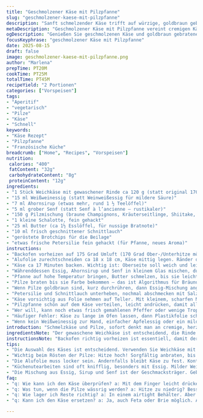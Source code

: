 ```yaml
---
title: "Geschmolzener Käse mit Pilzpfanne"
slug: "geschmolzener-kaese-mit-pilzpfanne"
description: "Sanft schmelzender Käse trifft auf würzige, goldbraun gebratene Pilze mit Schalotten. Weißweinessig, Ahornsirup und grober Senf geben einen säuerlich-süßen Kick. Schnittlauch bringt Frische. Dazu knuspriges geröstetes Brot – die Kombination aus cremig, knackig und herzhaft. Variante mit Ziegenkäse und Shiitake plus Kräuterseitlingen sorgt für eine neue Tiefe. Perfekt fürs Aperitif, schnell zubereitet, mit Fokus auf Textur und Aromenbalance."
metaDescription: "Geschmolzener Käse mit Pilzpfanne vereint cremigen Käse und würzige Pilze für ein köstliches, rustikales Geschmackserlebnis."
ogDescription: "Genießen Sie geschmolzenen Käse und goldbraun gebratene Pilze auf knusprigem Brot – ideal für einen delikaten Aperitif."
focusKeyphrase: "geschmolzener Käse mit Pilzpfanne"
date: 2025-08-15
draft: false
image: geschmolzener-kaese-mit-pilzpfanne.png
author: "Marlena"
prepTime: PT20M
cookTime: PT25M
totalTime: PT45M
recipeYield: "2 Portionen"
categories: ["Vorspeisen"]
tags:
- "Aperitif"
- "vegetarisch"
- "Pilze"
- "Käse"
- "Schnell"
keywords:
- "Käse Rezept"
- "Pilzpfanne"
- "Französische Küche"
breadcrumb: ["Home", "Recipes", "Vorspeisen"]
nutrition: 
 calories: "400"
 fatContent: "32g"
 carbohydrateContent: "8g"
 proteinContent: "12g"
ingredients:
- "1 Stück Weichkäse mit gewaschener Rinde ca 120 g (statt original 170 g, weniger Portion aber intensiver)"
- "15 ml Weißweinessig (statt Weinweißessig für mildere Säure)"
- "7 ml Ahornsirup (etwas mehr, rund 1 ½ Teelöffel)"
- "5 ml grober Senf (statt Senf à l’ancienne – rustikaler)"
- "150 g Pilzmischung (braune Champignons, Kräuterseitlinge, Shiitake, in Scheiben von etwa 4 mm geschnitten)"
- "1 kleine Schalotte, fein gehackt"
- "25 ml Butter (ca 1½ Esslöffel, für nussige Bratnote)"
- "10 ml frisch geschnittener Schnittlauch"
- "geröstete Brotchips für die Beilage"
- "etwas frische Petersilie fein gehackt (für Pfanne, neues Aroma)"
instructions:
- "Backofen vorheizen auf 175 Grad Umluft (170 Grad Ober-/Unterhitze möglich). Rost in mittlere Schiene einschieben. Geht um gleichmäßige Hitze, nicht zu heiß, sonst läuft Käse zu schnell aus."
- "Alufolie zurechtschneiden ca 18 x 18 cm, Käse mittig legen. Ränder der Folie hochklappen, aber nicht schließen komplett. So läuft Käse beim Schmelzen nicht weg, aber Dampf entweicht und Käse bleibt sauerstoffnah."
- "Käse ca 17 Minuten backen. Wichtig ist: Oberseite soll weich und leicht eingesunken sein, aber nicht flüssig runterlaufen. Test mit Finger: leicht nachgeben, elastisch, nichts zäh."
- "Währenddessen Essig, Ahornsirup und Senf in kleinem Glas mischen, durchrühren. Dieses Dressing wird die Pilze später leicht anheben, gibt Aroma und auch Tiefe. Säure feinjustieren, wenn zu schärf, mehr Sirup rein."
- "Pfanne auf hohe Temperatur bringen, Butter schmelzen, bis sie leicht schäumt, aber nicht braun wird. Pilze und Schalotte direkt reingeben. Wichtig nicht zu voll, sonst dampfen die Pilze nur. Portionsweise anbraten."
- "Pilze braten bis sie Farbe bekommen – das ist Algorithmus für Bräunung, max 7 Minuten. Sound ändert sich: von plätschernd zu zischend-knusprig. Achtung salzen erst spät, damit kein Wasser austritt."
- "Wenn Pilze goldbraun sind, kurz durchrühren, dann Essig-Mischung angießen, Pfanne leicht schwenken, damit sich der Geschmack verteilt. Sofort vom Feuer."
- "Petersilie und Schnittlauch unterheben, nochmal abschmecken mit Salz und Pfeffer. Hier beginnt Spiel mit frisch vs. warm."
- "Käse vorsichtig aus Folie nehmen auf Teller. Mit kleinem, scharfen Messer die obere Rinde abheben, dabei nicht zu tief schneiden, sonst läuft Käse weg."
- "Pilzpfanne schön auf dem Käse verteilen, leicht andrücken, damit alles zusammenhält. Brotchips daneben anrichten. Sofort servieren."
- "Wer will, kann noch etwas frisch gemahlenen Pfeffer oder wenige Tropfen Trüffelöl über Pilze träufeln, aber nicht übertreiben – Käse soll Hauptakteur bleiben."
- "Häufiger Fehler: Käse zu lange im Ofen lassen, dann Plastikfolie schmelzt und Geschmack verfälscht. Lieber kurz kontrollieren, reagiert schnell. Hält man sich an die leichte Wölbung, sicher."
- "Wenn kein Weißweinessig zur Hand, einfacher Apfelessig oder ein milder Balsamico gehen auch gut. Senfallergänzung kann süßer Senf sein. Kräuterseitlinge ersetzen Steinpilze, machen Pfanne noch rustikaler."
introduction: "Schmelzkäse und Pilze, sofort denkt man an cremige, herzhafte Genüsse mit Tiefgang. Aber Achtung: Der Teufel liegt im Detail. Die Pilze nicht zu weich, nicht zu fad. Die Säure vom Essig entscheidet, ob die Pfanne lebendig bleibt. Käse darf nicht zu flüssig werden, sonst tropft er unkontrolliert. Ich habe oft probiert mit verschiedenen Käsesorten: Ziegenkäse bringt zitronige Frische, der gewaschene Weichkäse macht den Mund rund. Die Pilzmischung aus braunem Champignon, Shiitake und Kräuterseitling sorgt für Texturabwechslung. Und Schalotten, die kleinen Aromabomben, geben eine subtile Süße. Die Kombi, serviert auf knusprig geröstetem Brot, genial für den Apero, aber auch als Vorspeise."
ingredientsNote: "Der gewaschene Weichkäse ist entscheidend, die Rinde bringt den rustikalen Geschmack, der sich perfekt mit der Pilzpfanne verbindet. Weniger Käse bedeutet auch weniger Fett, was den Geschmack besser zur Geltung bringt. Statt Weinweißessig nehme ich Weißweinessig, der ist milder und eignet sich besser, wenn man nicht so sauer mag. Der Honig kann durch Ahornsirup ersetzt werden, schmeckt intensiver und harmoniert prima mit Pilzen und Senf. Die Mischung aus Champignons, Shiitake und Kräuterseitlingen bietet Tiefe, kann aber mit Herbstpilzen oder Pfifferlingen ergänzt werden. Schalotten nicht weglassen, sie sind das Zwiebel-Aroma, das hier fehlt. Butter ist für die Bräunung und die nussige Note wichtig, funktioniert aber gut mit Pflanzenmargarine, wenn nötig."
instructionsNote: "Backofen richtig vorheizen ist essentiell, damit der Käse gleichmäßig schmilzt, nicht zu schnell durch. Die Alufolie muss locker, nicht zu straff um den Käse gewickelt werden, sonst bleibt er zu fest. Bei der Pilzpfanne immer Hitze hoch, damit Flüssigkeit verdampft und Pilze rösten, nicht schmoren. Geduld lohnt sich, erst wenn Fleisch goldbraun, vorsichtig wenden. Essig-Senf-Mischung am Ende reingeben und Pfanne sofort vom Herd, um die Aromen zu erhalten und die Pilze nicht durch zu kochen. Schnittlauch und Petersilie frisch rein, sonst verliert sich die Farbe und Frische. Das Abheben der Käserinde vor dem Servieren sorgt für den Schmelzmoment. Brot muss gut geröstet sein, nicht labberig – sonst verliert es gegen die saftigen Pilze."
tips:
- "Die Auswahl des Käses ist entscheidend. Verwenden Sie Weichkäse mit gewaschener Rinde. Ziegenkäse bringt Zitrusnote. Und bei Pilzen: Kombinieren Sie verschiedene Sorten. Kräuterseitlinge und Shiitake bieten Textur."
- "Wichtig beim Rösten der Pilze: Hitze hoch! Sorgfältig anbraten, bis sie goldbraun sind. Die Geräusche verändern sich. Zischende Geräusche sind ein gutes Zeichen. Warten bis die Flüssigkeit verdampft."
- "Die Alufolie muss locker sein. Andernfalls bleibt Käse zu fest. Kontrollieren Sie den Käse im Ofen. Er sollte leicht wölben. Zu früh herausnehmen – sonst wird er zu flüssig."
- "Küchenutearbeiten sind oft knifflig, besonders mit Essig. Milder Weißweinessig ist das Beste für die Säure. Alternativ Apfelessig oder Balsamico verwenden."
- "Die Mischung aus Essig, Sirup und Senf ist der Geschmacksträger. Geben Sie diese spät hinzu, um die Aromen zu bewahren. Dabeibleiben während des Kochens."
faq:
- "q: Wie kann ich den Käse überprüfen? a: Mit dem Finger leicht drücken. Er sollte elastisch sein. Nicht zu flüssig sein."
- "q: Was tun, wenn die Pilze wässrig werden? a: Hitze zu niedrig? Besser hochstellen. Portionsweise braten."
- "q: Wie lager ich Reste richtig? a: In einem airtight Behälter. Aber Käse wird schnell hart. Am besten frisch genießen."
- "q: Kann ich den Käse ersetzen? a: Ja, auch Feta oder Brie möglich. Aber das Aroma wird anders sein, dann die Konsistenz beachten."

---
```

